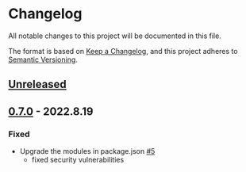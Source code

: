 # Changelog

All notable changes to this project will be documented in this file.

The format is based on [Keep a Changelog](https://keepachangelog.com/en/1.0.0/), and this project adheres to [Semantic Versioning](https://semver.org/spec/v2.0.0.html).

## [Unreleased]

## [0.7.0] - 2022.8.19

### Fixed

- Upgrade the modules in package.json [#5](https://github.com/webduinoio/webduino-js/issues/5)
  - fixed security vulnerabilities


[unreleased]: https://github.com/webduinoio/webduino-js/compare/0.7.0...master
[0.7.0]: https://github.com/webduinoio/webduino-js/releases/tag/0.7.0
[0.6.0]: https://github.com/webduinoio/webduino-js/releases/tag/0.6.0